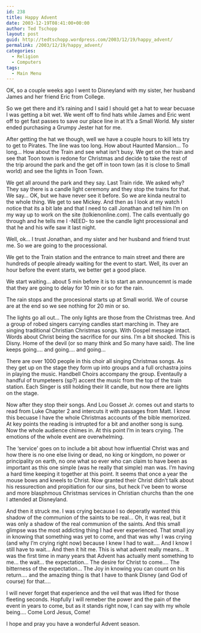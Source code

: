 ```yaml
---
id: 238
title: Happy Advent
date: 2003-12-19T08:41:00+00:00
author: Ted Tschopp
layout: post
guid: http://tedtschopp.wordpress.com/2003/12/19/happy_advent/
permalink: /2003/12/19/happy_advent/
categories:
  - Religion
  - Computers
tags:
  - Main Menu
---
```

OK, so a couple weeks ago I went to Disneyland with my sister, her husband James and her friend Eric from College.

So we get there and it&#8217;s raining and I said I should get a hat to wear becuase I was getting a bit wet. We went off to find hats while James and Eric went off to get fast passes to save our place line in at It&#8217;s a Small World. My sister ended purchasing a Grumpy Jester hat for me.

After getting the hat we though, well we have a couple hours to kill lets try to get to Pirates. The line was too long. How about Haunted Mansion&#8230; To long&#8230; How about the Train and see what isn&#8217;t busy. We get on the train and see that Toon town is redone for Christmas and decide to take the rest of the trip around the park and the get off in toon town (as it is close to Small world) and see the lights in Toon Town.

We get all around the park and they say. Last Train ride. We asked why? They say there is a candle light ceremony and they stop the trains for that. We say&#8230; OK, but we have never see it before. So we are kinda neutral to the whole thing. We get to see Mickey. And then as I look at my watch I notice that its a bit late and that I need to call Jonathan and tell him I&#8217;m on my way up to work on the site (tolkienonline.com). The calls eventually go through and he tells me I -NEED- to see the candle light processional and that he and his wife saw it last night.

Well, ok&#8230; I trust Jonathan, and my sister and her husband and friend trust me. So we are going to the processional.

We get to the Train station and the entrance to main street and there are hundreds of people already waiting for the event to start. Well, its over an hour before the event starts, we better get a good place.

We start waiting&#8230; about 5 min before it is to start an announcemnt is made that they are going to delay for 10 min or so for the rain.

The rain stops and the procesional starts up at Small world. We of course are at the end so we see nothing for 20 min or so.

The lights go all out&#8230; The only lights are those from the Christmas tree. And a group of robed singers carrying candles start marching in. They are singing traditional Christian Christmas songs. With Gospel message intact. Words about Christ being the sacrifice for our sins. I&#8217;m a bit shocked. This is Disny. Home of the devil (or so many think and So many have said). The line keeps going&#8230;. and going&#8230;. and going&#8230;

There are over 1000 people in this choir all singing Christmas songs. As they get up on the stage they form up into groups and a full orchastra joins in playing the music. Handbell Choirs accompany the group. Eventaully a handful of trumpeteers (sp?) accent the music from the top of the train station. Each Singer is still holding their lit candle, but now there are lights on the stage. 

Now after they stop their songs. And Lou Gosset Jr. comes out and starts to read from Luke Chapter 2 and intercuts it with passages from Matt. I know this becuase I have the whole Christmas accounts of the bible memorized. At key points the reading is intrupted for a bit and another song is sung. Now the whole audience chimes in. At this point I&#8217;m in tears crying. The emotions of the whole event are overwhelming. 

The &#8216;service&#8217; goes on to include a bit about how influential Christ was and how there is no one else living or dead, no king or kingdom, no power or principality on earth, no one what so ever who can claim to have been as important as this one simple (was he really that simple) man was. I&#8217;m having a hard time keeping it together at this point. It seems that once a year the mouse bows and kneels to Christ. Now granted their Christ didn&#8217;t talk about his ressurection and propitiation for our sins, but heck I&#8217;ve been to worse and more blasphmous Christmas services in Christian churchs than the one I attended at Disneyland. 

And then it struck me. I was crying because I so deperatly wanted this shadow of the communion of the saints to be real&#8230; Oh, it was real, but it was only a shadow of the real communion of the saints. And this small glimpse was the most addicting thing I had ever experienced. That small joy in knowing that something was yet to come, and that was why I was crying (and why I&#8217;m crying right now) because I knew I had to wait&#8230;. And I know I still have to wait&#8230; And then it hit me. This is what advent really means&#8230; It was the first time in many years that Advent has actually ment something to me&#8230; the wait&#8230; the expectation&#8230; The desire for Christ to come&#8230;. The bitterness of the expectation&#8230; The Joy in knowing you can count on his return&#8230;. and the amazing thing is that I have to thank Disney (and God of course) for that&#8230;. 

I will never forget that experience and the veil that was lifted for those fleeting seconds. Hopfully I will remeber the power and the pain of the event in years to come, but as it stands right now, I can say with my whole being&#8230;. Come Lord Jesus, Come! 

I hope and pray you have a wonderful Advent season.